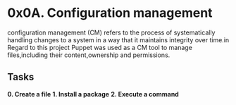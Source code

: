 # 0x0A. Configuration management

configuration management (CM) refers to the process of systematically handling changes to a system in a way that it maintains integrity over time.in Regard to this project Puppet was used as a CM tool to manage files,including their content,ownership and permissions.

## Tasks
 
**0. Create a file**
**1. Install a package**
**2. Execute a command**

